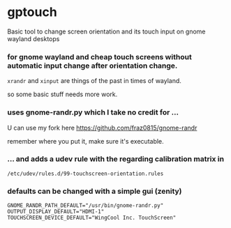 # gptouch
Basic tool to change screen orientation and its touch input on gnome wayland desktops

### for gnome wayland and cheap touch screens without automatic input change after orientation change.
`xrandr` and `xinput` are things of the past in times of wayland.

so some basic stuff needs more work.

### uses gnome-randr.py which I take no credit for ...
U can use my fork here https://github.com/fraz0815/gnome-randr

remember where you put it, make sure it's executable.

### ... and adds a udev rule with the regarding calibration matrix in
`/etc/udev/rules.d/99-touchscreen-orientation.rules`

### defaults can be changed with a simple gui (zenity)
```
GNOME_RANDR_PATH_DEFAULT="/usr/bin/gnome-randr.py"
OUTPUT_DISPLAY_DEFAULT="HDMI-1"
TOUCHSCREEN_DEVICE_DEFAULT="WingCool Inc. TouchScreen"
```
